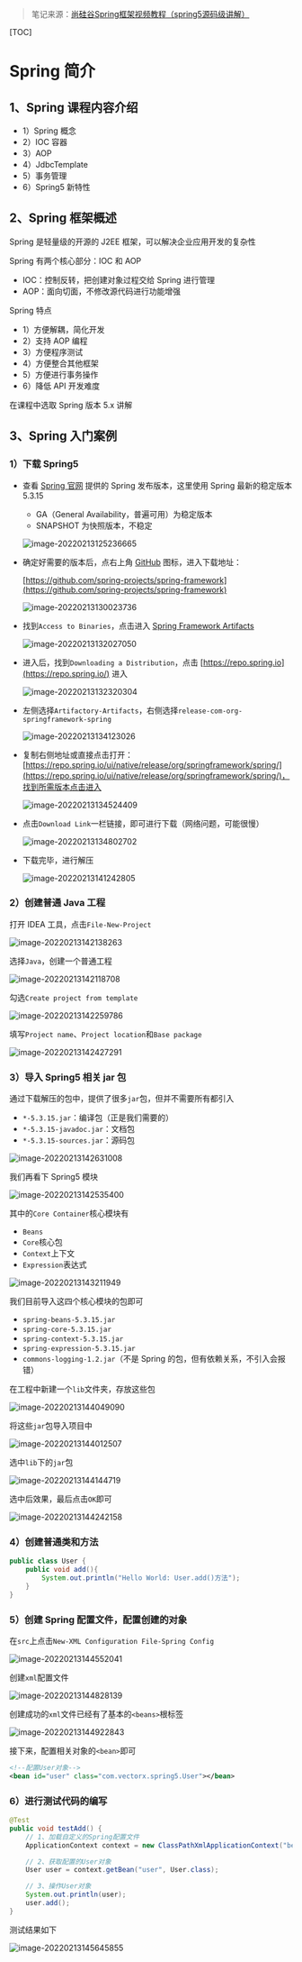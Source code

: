 > 笔记来源：[尚硅谷Spring框架视频教程（spring5源码级讲解）](https://www.bilibili.com/video/BV1Vf4y127N5)

[TOC]

# Spring 简介

## 1、Spring 课程内容介绍

- 1）Spring 概念
- 2）IOC 容器
- 3）AOP
- 4）JdbcTemplate
- 5）事务管理
- 6）Spring5 新特性



## 2、Spring 框架概述

Spring 是轻量级的开源的 J2EE 框架，可以解决企业应用开发的复杂性

Spring 有两个核心部分：IOC 和 AOP

- IOC：控制反转，把创建对象过程交给 Spring 进行管理
- AOP：面向切面，不修改源代码进行功能增强

Spring 特点

- 1）方便解耦，简化开发
- 2）支持 AOP 编程
- 3）方便程序测试
- 4）方便整合其他框架
- 5）方便进行事务操作
- 6）降低 API 开发难度

在课程中选取 Spring 版本 5.x 讲解



## 3、Spring 入门案例

### 1）下载 Spring5

- 查看 [Spring 官网](https://spring.io/projects/spring-framework#learn) 提供的 Spring 发布版本，这里使用 Spring 最新的稳定版本 5.3.15

  - GA（General Availability，普遍可用）为稳定版本
  - SNAPSHOT 为快照版本，不稳定

  ![image-20220213125236665](https://s2.loli.net/2022/02/13/5m9YgFlx13Ao8iv.png)

- 确定好需要的版本后，点右上角 [GitHub](https://github.com) 图标，进入下载地址：

  [https://github.com/spring-projects/spring-framework](https://github.com/spring-projects/spring-framework)

  ![image-20220213130023736](https://s2.loli.net/2022/02/13/K8nqdQfTiOFNzYv.png)

- 找到`Access to Binaries`，点击进入 [Spring Framework Artifacts](https://github.com/spring-projects/spring-framework/wiki/Spring-Framework-Artifacts)

  ![image-20220213132027050](https://s2.loli.net/2022/02/13/lFp5mPB1bf7xqnR.png)

- 进入后，找到`Downloading a Distribution`，点击 [https://repo.spring.io](https://repo.spring.io/) 进入

  ![image-20220213132320304](https://s2.loli.net/2022/02/13/fcwrCiMuoJK5vVB.png)

- 左侧选择`Artifactory-Artifacts`，右侧选择`release-com-org-springframework-spring`

  ![image-20220213134123026](https://s2.loli.net/2022/02/13/hqlvGVMtSbisQIg.png)

- 复制右侧地址或直接点击打开：[https://repo.spring.io/ui/native/release/org/springframework/spring/](https://repo.spring.io/ui/native/release/org/springframework/spring/)，找到所需版本点击进入

  ![image-20220213134524409](https://s2.loli.net/2022/02/15/q3BHgDYStQAoeyF.png)

- 点击`Download Link`一栏链接，即可进行下载（网络问题，可能很慢）

  ![image-20220213134802702](https://s2.loli.net/2022/02/15/8QetzUSuZjcmNfA.png)

- 下载完毕，进行解压

  ![image-20220213141242805](https://s2.loli.net/2022/02/13/5cpW7L38oft6Usx.png)

### 2）创建普通 Java 工程

打开 IDEA 工具，点击`File-New-Project`

![image-20220213142138263](https://s2.loli.net/2022/02/13/TV13UCzXN4c7bD6.png)

选择`Java`，创建一个普通工程

![image-20220213142118708](https://s2.loli.net/2022/02/13/G3bXyqsfpeW5gIk.png)

勾选`Create project from template`

![image-20220213142259786](https://s2.loli.net/2022/02/13/lTPqLjV8vo7mbaA.png)

填写`Project name`、`Project location`和`Base package`

![image-20220213142427291](https://s2.loli.net/2022/02/13/xvEjRwneXd6hzKm.png)

### 3）导入 Spring5 相关 jar 包

通过下载解压的包中，提供了很多`jar`包，但并不需要所有都引入

- `*-5.3.15.jar`：编译包（正是我们需要的）
- `*-5.3.15-javadoc.jar`：文档包
- `*-5.3.15-sources.jar`：源码包

![image-20220213142631008](https://s2.loli.net/2022/02/13/nyemuRVPqIgD8st.png)

我们再看下 Spring5 模块

![image-20220213142535400](https://s2.loli.net/2022/02/13/HWxSqKj8u2Z9IPm.png)

其中的`Core Container`核心模块有

- `Beans`
- `Core`核心包
- `Context`上下文
- `Expression`表达式

![image-20220213143211949](https://s2.loli.net/2022/02/13/JYRpEDVvn9lK7IU.png)

我们目前导入这四个核心模块的包即可

- `spring-beans-5.3.15.jar`
- `spring-core-5.3.15.jar`
- `spring-context-5.3.15.jar`
- `spring-expression-5.3.15.jar`
- `commons-logging-1.2.jar`（不是 Spring 的包，但有依赖关系，不引入会报错）

在工程中新建一个`lib`文件夹，存放这些包

![image-20220213144049090](https://s2.loli.net/2022/02/13/R8kBeQixLnwVtSN.png)

将这些`jar`包导入项目中

![image-20220213144012507](https://s2.loli.net/2022/02/13/BmShCjbKxLgiNAs.png)

选中`lib`下的`jar`包

![image-20220213144144719](https://s2.loli.net/2022/02/13/fRr1VvDuqhTEoQt.png)

选中后效果，最后点击`OK`即可

![image-20220213144242158](https://s2.loli.net/2022/02/13/Zd43sLrEbSi7Phu.png)

### 4）创建普通类和方法

```java
public class User {
    public void add(){
        System.out.println("Hello World: User.add()方法");
    }
}
```

### 5）创建 Spring 配置文件，配置创建的对象

在`src`上点击`New-XML Configuration File-Spring Config`

![image-20220213144552041](https://s2.loli.net/2022/02/13/eXFV3oWwfG98OmM.png)

创建`xml`配置文件

![image-20220213144828139](https://s2.loli.net/2022/02/13/pJ16SrIb5i2ROse.png)

创建成功的`xml`文件已经有了基本的`<beans>`根标签

![image-20220213144922843](https://s2.loli.net/2022/02/13/2JfCZQhkcoejPFi.png)

接下来，配置相关对象的`<bean>`即可

```xml
<!--配置User对象-->
<bean id="user" class="com.vectorx.spring5.User"></bean>
```

### 6）进行测试代码的编写

```java
@Test
public void testAdd() {
    // 1、加载自定义的Spring配置文件
    ApplicationContext context = new ClassPathXmlApplicationContext("bean1.xml");

    // 2、获取配置的User对象
    User user = context.getBean("user", User.class);

    // 3、操作User对象
    System.out.println(user);
    user.add();
}
```

测试结果如下

![image-20220213145645855](https://s2.loli.net/2022/02/13/fGsc6CL7vlhWK48.png)